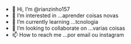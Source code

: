 - 👋 Hi, I’m @rianzinho157
- 👀 I’m interested in ...aprender coisas novas 
- 🌱 I’m currently learning ...tcnologia
- 💞️ I’m looking to collaborate on ...varias coisas
- 📫 How to reach me ...por email ou instagram 

<!---
rianzinho157/rianzinho157 is a ✨ special ✨ repository because its `README.md` (this file) appears on your GitHub profile.
You can click the Preview link to take a look at your changes.
--->
